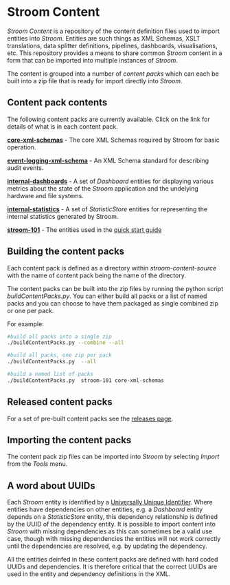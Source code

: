 # Stroom Content

_Stroom Content_ is a repository of the content definition files used to import entities into _Stroom_. Entities are such things as XML Schemas, XSLT translations, data splitter definitions, pipelines, dashboards, visualisations, etc. This repository provides a means to share common _Stroom_ content in a form that can be imported into multiple instances of _Stroom_.

The content is grouped into a number of _content packs_ which can each be built into a zip file that is ready for import directly into _Stroom_.

## Content pack contents

The following content packs are currently available.  Click on the link for details of what is in each content pack.

[**core-xml-schemas**](./docs/core-xml-schemas.md) - The core XML Schemas required by Stroom for basic operation.

[**event-logging-xml-schema**](./docs/event-logging-xml-schema.md) - An XML Schema standard for describing audit events.

[**internal-dashboards**](./docs/internal-dashboards.md) - A set of _Dashboard_ entities for displaying various metrics about the state of the _Stroom_ application and the undelying hardware and file systems.

[**internal-statistics**](./docs/internal-statistics.md) - A set of _StatisticStore_ entities for representing the internal statistics generated by Stroom.

[**stroom-101**](./docs/stroom-101.md) - The entities used in the [quick start guide](https://gchq.github.io/stroom-docs/quick-start-guide/quick-start.html) 

## Building the content packs

Each content pack is defined as a directory within _stroom-content-source_ with the name of content pack being the name of the directory.

The content packs can be built into the zip files by running the python script _buildContentPacks.py_. You can either build all packs or a list of named packs and you can choose to have them packaged as single combined zip or one per pack.

For example:

```bash
#build all packs into a single zip
./buildContentPacks.py --combine --all 

#build all packs, one zip per pack
./buildContentPacks.py  --all 

#build a named list of packs
./buildContentPacks.py  stroom-101 core-xml-schemas
```

## Released content packs

For a set of pre-built content packs see the [releases page](https://github.com/gchq/stroom-content/releases).

## Importing the content packs

The content pack zip files can be imported into _Stroom_ by selecting _Import_ from the _Tools_ menu.

## A word about UUIDs

Each _Stroom_ entity is identified by a [Universally Unique Identifier](https://en.wikipedia.org/wiki/Universally_unique_identifier).  Where entities have dependencies on other entities, e.g. a _Dashboard_ entity depends on a _StatisticStore_ entity, this dependency relationship is defined by the UUID of the dependency entity. It is possible to import content into _Stroom_ with missing dependencies as this can sometimes be a valid use case, though with missing dependencies the entities will not work correctly until the dependencies are resolved, e.g. by updating the dependency.

All the entities deinfed in these content packs are defined with hard coded UUIDs and dependencies.  It is therefore critical that the correct UUIDs are used in the entity and dependency definitions in the XML.
